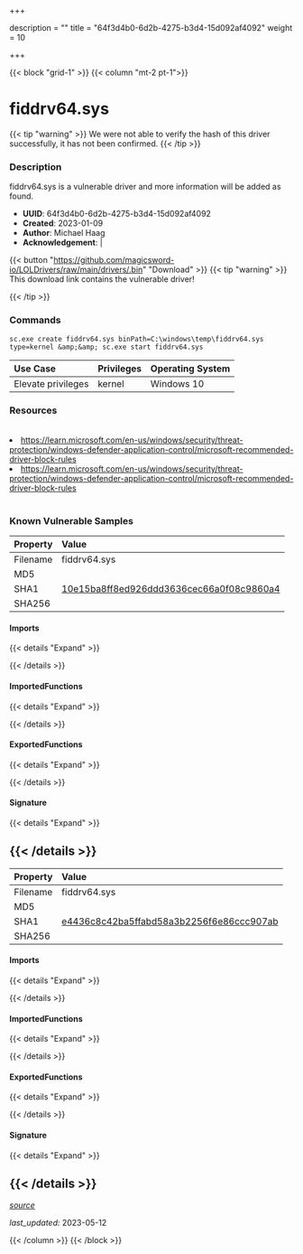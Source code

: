 +++

description = ""
title = "64f3d4b0-6d2b-4275-b3d4-15d092af4092"
weight = 10

+++


{{< block "grid-1" >}}
{{< column "mt-2 pt-1">}}


# fiddrv64.sys


{{< tip "warning" >}}
We were not able to verify the hash of this driver successfully, it has not been confirmed.
{{< /tip >}}


### Description

fiddrv64.sys is a vulnerable driver and more information will be added as found.
- **UUID**: 64f3d4b0-6d2b-4275-b3d4-15d092af4092
- **Created**: 2023-01-09
- **Author**: Michael Haag
- **Acknowledgement**:  | [](https://twitter.com/)

{{< button "https://github.com/magicsword-io/LOLDrivers/raw/main/drivers/.bin" "Download" >}}
{{< tip "warning" >}}
This download link contains the vulnerable driver!

{{< /tip >}}

### Commands

```
sc.exe create fiddrv64.sys binPath=C:\windows\temp\fiddrv64.sys type=kernel &amp;&amp; sc.exe start fiddrv64.sys
```

| Use Case | Privileges | Operating System | 
|:---- | ---- | ---- |
| Elevate privileges | kernel | Windows 10 |

### Resources
<br>
<li><a href=" https://learn.microsoft.com/en-us/windows/security/threat-protection/windows-defender-application-control/microsoft-recommended-driver-block-rules"> https://learn.microsoft.com/en-us/windows/security/threat-protection/windows-defender-application-control/microsoft-recommended-driver-block-rules</a></li>
<li><a href="https://learn.microsoft.com/en-us/windows/security/threat-protection/windows-defender-application-control/microsoft-recommended-driver-block-rules">https://learn.microsoft.com/en-us/windows/security/threat-protection/windows-defender-application-control/microsoft-recommended-driver-block-rules</a></li>
<br>

### Known Vulnerable Samples

| Property           | Value |
|:-------------------|:------|
| Filename           | fiddrv64.sys |
| MD5                | [](https://www.virustotal.com/gui/file/) |
| SHA1               | [10e15ba8ff8ed926ddd3636cec66a0f08c9860a4](https://www.virustotal.com/gui/file/10e15ba8ff8ed926ddd3636cec66a0f08c9860a4) |
| SHA256             | [](https://www.virustotal.com/gui/file/) |


#### Imports
{{< details "Expand" >}}

{{< /details >}}
#### ImportedFunctions
{{< details "Expand" >}}

{{< /details >}}
#### ExportedFunctions
{{< details "Expand" >}}

{{< /details >}}

#### Signature
{{< details "Expand" >}}

{{< /details >}}
-----
| Property           | Value |
|:-------------------|:------|
| Filename           | fiddrv64.sys |
| MD5                | [](https://www.virustotal.com/gui/file/) |
| SHA1               | [e4436c8c42ba5ffabd58a3b2256f6e86ccc907ab](https://www.virustotal.com/gui/file/e4436c8c42ba5ffabd58a3b2256f6e86ccc907ab) |
| SHA256             | [](https://www.virustotal.com/gui/file/) |


#### Imports
{{< details "Expand" >}}

{{< /details >}}
#### ImportedFunctions
{{< details "Expand" >}}

{{< /details >}}
#### ExportedFunctions
{{< details "Expand" >}}

{{< /details >}}

#### Signature
{{< details "Expand" >}}

{{< /details >}}
-----



[*source*](https://github.com/magicsword-io/LOLDrivers/tree/main/yaml/64f3d4b0-6d2b-4275-b3d4-15d092af4092.yaml)

*last_updated:* 2023-05-12








{{< /column >}}
{{< /block >}}

